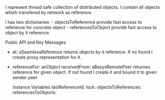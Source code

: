 I represent thread safe collection of distributed objects.
I contain all objects which transfered by network as reference.

I has two dictionaries:
	- objectsToReference provide fast access to reference for concrete object
	- referencesToObject provide fast access to object by it reference

Public API and Key Messages

- at: aSeamlessReference
returns objects by it reference. If no found I create proxy representation for it.

- referenceFor: anObject receivedFrom: aBasysRemotePeer
returnes reference for given object. If not found I create it and bound it to given sender peer

    Instance Variables
	lastReferenceId:		<Integer>
	lock:		<ReadWriteLock>
	objectsToReferences:		<IdentityDictionary>
	referencesToObjects:		<Dictionary>